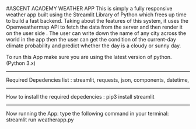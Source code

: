 
#ASCENT ACADEMY WEATHER APP
This is  simply a fully responsive weather app built using  the Streamlit Library of Python which frees up time to build a fast backend. Taking about the features of this system, it uses the Openweathermap API to fetch the data from the server and then render it on the  user side . The user can write down the name of any city across the world in the app then the user can get  the condition of the current-day climate probability and predict whether the day is a cloudy or sunny day. 

To run this App make sure you are using the latest version of python.(Python 3.x)
___
Required Depedencies list :
streamlit,
requests,
json,
components,
datetime,
___
How to install the required depedencies :
pip3 install streamlit
____
Now running the App:
type the following command in your terminal: streamlit run weatherapp.py
